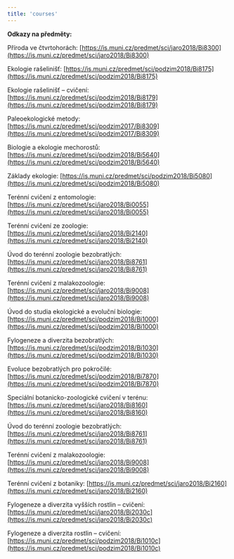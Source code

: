```yaml
---
title: 'courses'
---
```


**Odkazy na předměty:**

Příroda ve čtvrtohorách: [https://is.muni.cz/predmet/sci/jaro2018/Bi8300](https://is.muni.cz/predmet/sci/jaro2018/Bi8300)

Ekologie rašelinišť: [https://is.muni.cz/predmet/sci/podzim2018/Bi8175](https://is.muni.cz/predmet/sci/podzim2018/Bi8175)

Ekologie rašelinišť – cvičení: [https://is.muni.cz/predmet/sci/podzim2018/Bi8179](https://is.muni.cz/predmet/sci/podzim2018/Bi8179)

Paleoekologické metody: [https://is.muni.cz/predmet/sci/podzim2017/Bi8309](https://is.muni.cz/predmet/sci/podzim2017/Bi8309)

Biologie a ekologie mechorostů: [https://is.muni.cz/predmet/sci/podzim2018/Bi5640](https://is.muni.cz/predmet/sci/podzim2018/Bi5640)

Základy ekologie: [https://is.muni.cz/predmet/sci/podzim2018/Bi5080](https://is.muni.cz/predmet/sci/podzim2018/Bi5080)

Terénní cvičení z entomologie: [https://is.muni.cz/predmet/sci/jaro2018/Bi0055](https://is.muni.cz/predmet/sci/jaro2018/Bi0055)

Terénní cvičení ze zoologie: [https://is.muni.cz/predmet/sci/jaro2018/Bi2140](https://is.muni.cz/predmet/sci/jaro2018/Bi2140)

Úvod do terénní zoologie bezobratlých: [https://is.muni.cz/predmet/sci/jaro2018/Bi8761](https://is.muni.cz/predmet/sci/jaro2018/Bi8761)

Terénní cvičení z malakozoologie: [https://is.muni.cz/predmet/sci/jaro2018/Bi9008](https://is.muni.cz/predmet/sci/jaro2018/Bi9008)

Úvod do studia ekologické a evoluční biologie: [https://is.muni.cz/predmet/sci/podzim2018/Bi1000](https://is.muni.cz/predmet/sci/podzim2018/Bi1000)

Fylogeneze a diverzita bezobratlých: [https://is.muni.cz/predmet/sci/podzim2018/Bi1030](https://is.muni.cz/predmet/sci/podzim2018/Bi1030)

Evoluce bezobratlých pro pokročilé: [https://is.muni.cz/predmet/sci/podzim2018/Bi7870](https://is.muni.cz/predmet/sci/podzim2018/Bi7870)

Speciální botanicko-zoologické cvičení v terénu: [https://is.muni.cz/predmet/sci/jaro2018/Bi8160](https://is.muni.cz/predmet/sci/jaro2018/Bi8160)

Úvod do terénní zoologie bezobratlých: [https://is.muni.cz/predmet/sci/jaro2018/Bi8761](https://is.muni.cz/predmet/sci/jaro2018/Bi8761)

Terénní cvičení z malakozoologie: [https://is.muni.cz/predmet/sci/jaro2018/Bi9008](https://is.muni.cz/predmet/sci/jaro2018/Bi9008)

Terénní cvičení z botaniky: [https://is.muni.cz/predmet/sci/jaro2018/Bi2160](https://is.muni.cz/predmet/sci/jaro2018/Bi2160)

Fylogeneze a diverzita vyšších rostlin – cvičení: [https://is.muni.cz/predmet/sci/jaro2018/Bi2030c](https://is.muni.cz/predmet/sci/jaro2018/Bi2030c)

Fylogeneze a diverzita rostlin – cvičení: [https://is.muni.cz/predmet/sci/podzim2018/Bi1010c](https://is.muni.cz/predmet/sci/podzim2018/Bi1010c)
<!--stackedit_data:
eyJoaXN0b3J5IjpbMTI0MDQxOTcxN119
-->